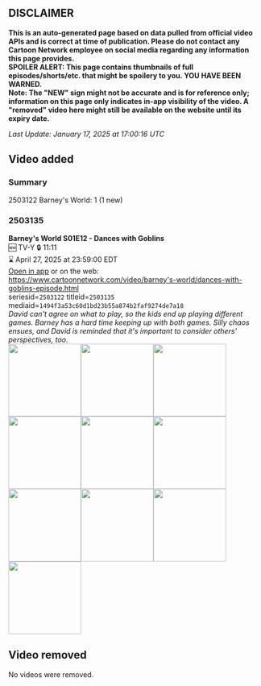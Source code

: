 ## DISCLAIMER
**This is an auto-generated page based on data pulled from official video APIs and is correct at time of publication. Please do not contact any Cartoon Network employee on social media regarding any information this page provides.**  
**SPOILER ALERT: This page contains thumbnails of full episodes/shorts/etc. that might be spoilery to you. YOU HAVE BEEN WARNED.**  
**Note: The "NEW" sign might not be accurate and is for reference only; information on this page only indicates in-app visibility of the video. A "removed" video here might still be available on the website until its expiry date.**  

_Last Update: January 17, 2025 at 17:00:16 UTC_
## Video added
### Summary
2503122 Barney's World: 1 (1 new)  
### 2503135
**Barney's World S01E12 - Dances with Goblins**  
🆕 TV-Y 🔒 11:11  
⌛ April 27, 2025 at 23:59:00 EDT  
[Open in app](https://cnvideo.sercomkc.org/redirector.html?type=cnapp&seriesid=1000000000093702&titleid=2503135&mediaid=1494f3a53c60d1bd23b55a874b2faf9274de7a18) or on the web: https://www.cartoonnetwork.com/video/barney's-world/dances-with-goblins-episode.html  
seriesid=`2503122` titleid=`2503135` mediaid=`1494f3a53c60d1bd23b55a874b2faf9274de7a18`  
_David can't agree on what to play, so the kids end up playing different games. Barney has a hard time keeping up with both games. Silly chaos ensues, and David is reminded that it's important to consider others' perspectives, too._  
<a href="https://s3.amazonaws.com/cartoonorchestrator/2503135_001_1280x720.jpg"><img src="https://s3.amazonaws.com/cartoonorchestrator/2503135_001_640x360.jpg" height="144px" /></a><a href="https://s3.amazonaws.com/cartoonorchestrator/2503135_002_1280x720.jpg"><img src="https://s3.amazonaws.com/cartoonorchestrator/2503135_002_640x360.jpg" height="144px" /></a><a href="https://s3.amazonaws.com/cartoonorchestrator/2503135_003_1280x720.jpg"><img src="https://s3.amazonaws.com/cartoonorchestrator/2503135_003_640x360.jpg" height="144px" /></a><a href="https://s3.amazonaws.com/cartoonorchestrator/2503135_004_1280x720.jpg"><img src="https://s3.amazonaws.com/cartoonorchestrator/2503135_004_640x360.jpg" height="144px" /></a><a href="https://s3.amazonaws.com/cartoonorchestrator/2503135_005_1280x720.jpg"><img src="https://s3.amazonaws.com/cartoonorchestrator/2503135_005_640x360.jpg" height="144px" /></a><a href="https://s3.amazonaws.com/cartoonorchestrator/2503135_006_1280x720.jpg"><img src="https://s3.amazonaws.com/cartoonorchestrator/2503135_006_640x360.jpg" height="144px" /></a><a href="https://s3.amazonaws.com/cartoonorchestrator/2503135_007_1280x720.jpg"><img src="https://s3.amazonaws.com/cartoonorchestrator/2503135_007_640x360.jpg" height="144px" /></a><a href="https://s3.amazonaws.com/cartoonorchestrator/2503135_008_1280x720.jpg"><img src="https://s3.amazonaws.com/cartoonorchestrator/2503135_008_640x360.jpg" height="144px" /></a><a href="https://s3.amazonaws.com/cartoonorchestrator/2503135_009_1280x720.jpg"><img src="https://s3.amazonaws.com/cartoonorchestrator/2503135_009_640x360.jpg" height="144px" /></a><a href="https://s3.amazonaws.com/cartoonorchestrator/2503135_010_1280x720.jpg"><img src="https://s3.amazonaws.com/cartoonorchestrator/2503135_010_640x360.jpg" height="144px" /></a>
## Video removed
No videos were removed.  
